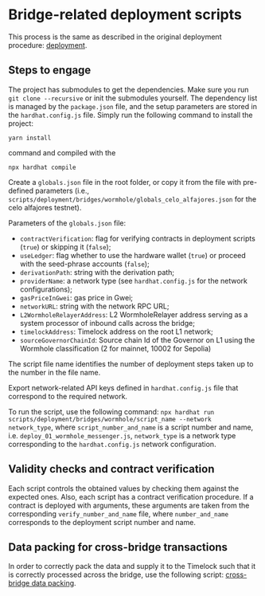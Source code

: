 # Bridge-related deployment scripts
This process is the same as described in the original deployment procedure: [deployment](https://github.com/valory-xyz/autonolas-governance/blob/main/scripts/deployment).

## Steps to engage
The project has submodules to get the dependencies. Make sure you run `git clone --recursive` or init the submodules yourself.
The dependency list is managed by the `package.json` file, and the setup parameters are stored in the `hardhat.config.js` file.
Simply run the following command to install the project:
```
yarn install
```
command and compiled with the
```
npx hardhat compile
```

Create a `globals.json` file in the root folder, or copy it from the file with pre-defined parameters
(i.e., `scripts/deployment/bridges/wormhole/globals_celo_alfajores.json` for the celo alfajores testnet).

Parameters of the `globals.json` file:
- `contractVerification`: flag for verifying contracts in deployment scripts (`true`) or skipping it (`false`);
- `useLedger`: flag whether to use the hardware wallet (`true`) or proceed with the seed-phrase accounts (`false`);
- `derivationPath`: string with the derivation path;
- `providerName`: a network type (see `hardhat.config.js` for the network configurations);
- `gasPriceInGwei`: gas price in Gwei;
- `networkURL`: string with the network RPC URL;
- `L2WormholeRelayerAddress`: L2 WormholeRelayer address serving as a system processor of inbound calls across the bridge;
- `timelockAddress`: Timelock address on the root L1 network;
- `sourceGovernorChainId`: Source chain Id of the Governor on L1 using the Wormhole classification (2 for mainnet, 10002 for Sepolia)

The script file name identifies the number of deployment steps taken up to the number in the file name.

Export network-related API keys defined in `hardhat.config.js` file that correspond to the required network.

To run the script, use the following command:
`npx hardhat run scripts/deployment/bridges/wormhole/script_name --network network_type`,
where `script_number_and_name` is a script number and name, i.e. `deploy_01_wormhole_messenger.js`,
`network_type` is a network type corresponding to the `hardhat.config.js` network configuration.

## Validity checks and contract verification
Each script controls the obtained values by checking them against the expected ones. Also, each script has a contract verification procedure.
If a contract is deployed with arguments, these arguments are taken from the corresponding `verify_number_and_name` file,
where `number_and_name` corresponds to the deployment script number and name.

## Data packing for cross-bridge transactions
In order to correctly pack the data and supply it to the Timelock such that it is correctly processed across the bridge,
use the following script: [cross-bridge data packing](https://github.com/valory-xyz/autonolas-governance/blob/main/scripts/deployment/bridges/pack-data.js).







